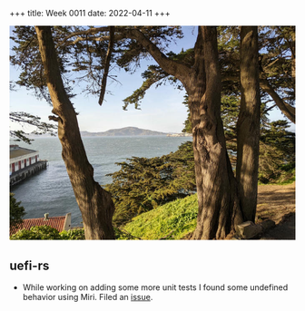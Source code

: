 +++
title: Week 0011
date: 2022-04-11
+++

<a href="images-2022-04-03-bay.jpg"><img class="photo" src="images-2022-04-03-bay-thumb.jpg" title="Photo of trees in San Francisco overlooking the bay"></img></a>

## uefi-rs

* While working on adding some more unit tests I found some undefined
  behavior using Miri. Filed an
  [issue](https://github.com/rust-osdev/uefi-rs/issues/406).
